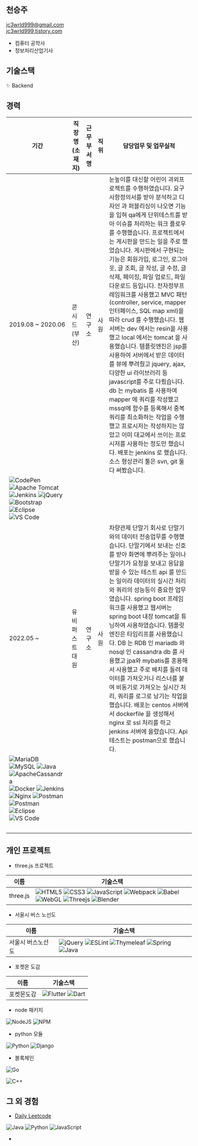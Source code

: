 ## 천승주

<!--
**jc3wrld999/jc3wrld999** is a ✨ _special_ ✨ repository because its `README.md` (this file) appears on your GitHub profile.

Here are some ideas to get you started:

- 🔭 I’m currently working on ...
- 🌱 I’m currently learning ...
- 👯 I’m looking to collaborate on ...
- 🤔 I’m looking for help with ...
- 💬 Ask me about ...
- 📫 How to reach me: ...
- 😄 Pronouns: ...
- ⚡ Fun fact: ...
-->

<a href="mailto:jc3wrld999@gmail.com">jc3wrld999@gmail.com</a> <br/>
[jc3wrld999.tistory.com](https://jc3wrld999.tistory.com/)


- 컴퓨터 공학사
- 정보처리산업기사

## 기술스택

✨ Backend

## 경력


| **기간** | **직장명(소재지)** | **근무부서명** | **직위** | **담당업무 및 업무실적** |
| --- | --- | --- | --- | --- |
| 2019.08 ~ 2020.06 | 콘시드(부산) | 연구소 | 사원 | 눈높이를 대신할 어린이 과외프로젝트를 수행하였습니다. 요구사항정의서를 받아 분석하고 디자인 과 퍼블리싱이 나오면 기능을 입혀 qa에게 단위테스트를 받아 이슈를 처리하는 워크 플로우를 수행했습니다. 프로젝트에서는 게시판을 만드는 일을 주로 했었습니다. 게시판에서 구현되는 기능은 회원가입, 로그인, 로그아웃, 글 조회, 글 작성, 글 수정, 글 삭제, 페이징, 파일 업로드, 파일 다운로드 등입니다. 전자정부프레임워크를 사용했고 MVC 패턴(controller, service, mapper 인터페이스, SQL map xml)을 따라 crud 를 수행했습니다. 웹서버는 dev 에서는 resin을 사용했고 local 에서는 tomcat 을 사용했습니다. 템플릿엔진은 jsp를 사용하여 서버에서 받은 데이터를 뷰에 뿌려줬고 jquery, ajax, 다양한 ui 라이브러리 등 javascript를 주로 다뤘습니다. db 는 mybatis 를 사용하여 mapper 에 쿼리를 작성했고 mssql에 함수를 등록해서 중복 쿼리를 최소화하는 작업을 수행했고 프로시저는 작성하지는 않았고 이미 대교에서 쓰이는 프로시저를 사용하는 정도만 했습니다. 배포는 jenkins 로 했습니다. 소스 형상관리 툴은 svn, git 둘 다 써봤습니다. |
| ![CodePen](https://img.shields.io/badge/Codepen-000000?style=flat-square&logo=codepen&logoColor=white) ![Apache Tomcat](https://img.shields.io/badge/apache%20tomcat-%23F8DC75.svg?style=flat-square&logo=apache-tomcat&logoColor=black) ![Jenkins](https://img.shields.io/badge/jenkins-%232C5263.svg?style=flat-square&logo=jenkins&logoColor=white) ![jQuery](https://img.shields.io/badge/jquery-%230769AD.svg?style=flat-square&logo=jquery&logoColor=white) ![Bootstrap](https://img.shields.io/badge/bootstrap-%23563D7C.svg?style=flat-square&logo=bootstrap&logoColor=white) ![Eclipse](https://img.shields.io/badge/Eclipse-FE7A16.svg?style=flat-square&logo=Eclipse&logoColor=white) ![VS Code](https://img.shields.io/badge/Visual%20Studio%20Code-0078d7.svg?style=flat-square&logo=visual-studio-code&logoColor=white) |  |  |  |  |
| 2022.05 ~ | 유비퍼스트대원 | 연구소 | 사원 | 차량관제 단말기 회사로 단말기와의 데이터 전송업무를 수행했습니다. 단말기에서 보내는 신호를 받아 화면에 뿌려주는 일이나 단말기가 요청을 보내고 응답을 받을 수 있는 테스트 api 를 만드는 일이라 데이터의 실시간 처리와 쿼리의 성능등이 중요한 업무였습니다. spring boot 프레임워크를 사용했고 웹서버는 spring boot 내장 tomcat을 튜닝하여 사용하였습니다. 템플릿엔진은 타임리프를 사용했습니다. DB 는 RDB 인 mariadb 와 nosql 인 cassandra db 를 사용했고 jpa와 mybatis를 혼용해서 사용했고 주로 배치를 돌려 데이터를 가져오거나 리스너를 붙여 비동기로 가져오는 실시간 처리, 쿼리를 로그로 남기는 작업을 했습니다. 배포는 centos 서버에서 dockerfile 을 생성해서 nginx 로 ssl 처리를 하고 jenkins 서버에 올렸습니다. Api 테스트는 postman으로 했습니다. |
| ![MariaDB](https://img.shields.io/badge/MariaDB-003545?style=flat-square&logo=mariadb&logoColor=white) ![MySQL](https://img.shields.io/badge/mysql-%2300f.svg?style=flat-square&logo=mysql&logoColor=white) ![Java](https://img.shields.io/badge/java-%23ED8B00.svg?style=flat-square&logo=java&logoColor=white) ![ApacheCassandra](https://img.shields.io/badge/cassandra-%231287B1.svg?style=flat-square&logo=apache-cassandra&logoColor=white) ![Docker](https://img.shields.io/badge/docker-%230db7ed.svg?style=flat-square&logo=docker&logoColor=white) ![Jenkins](https://img.shields.io/badge/jenkins-%232C5263.svg?style=flat-square&&logo=jenkins&logoColor=white) ![Nginx](https://img.shields.io/badge/nginx-%23009639.svg?style=flat-square&logo=nginx&logoColor=white) ![Postman](https://img.shields.io/badge/Postman-FF6C37?style=flat-square&logo=postman&logoColor=white) ![Postman](https://img.shields.io/badge/Postman-FF6C37?style=flat-square&logo=postman&logoColor=white) ![Eclipse](https://img.shields.io/badge/Eclipse-FE7A16.svg?style=flat-square&logo=Eclipse&logoColor=white) ![VS Code](https://img.shields.io/badge/Visual%20Studio%20Code-0078d7.svg?style=flat-square&logo=visual-studio-code&logoColor=white) |  |  |  |  |
|   |   |   |   |   |

## 개인 프로젝트

- three.js 프로젝트

| **이름** | **기술스택** |
| --- | --- |
| three.js | ![HTML5](https://img.shields.io/badge/html5-%23E34F26.svg?style=flat-square&logo=html5&logoColor=white) ![CSS3](https://img.shields.io/badge/css3-%231572B6.svg?style=flat-square&logo=css3&logoColor=white) ![JavaScript](https://img.shields.io/badge/javascript-%23323330.svg?style=flat-square&logo=javascript&logoColor=%23F7DF1E) ![Webpack](https://img.shields.io/badge/webpack-%238DD6F9.svg?style=flat-square&logo=webpack&logoColor=black) ![Babel](https://img.shields.io/badge/Babel-F9DC3e?style=flat-square&logo=babel&logoColor=black) ![WebGL](https://img.shields.io/badge/WebGL-990000?style=style=flat-squarelogo=webgl&logoColor=white&style=for-the-badge) ![Threejs](https://img.shields.io/badge/threejs-black?style=flat-square&logo=three.js&logoColor=white)  ![Blender](https://img.shields.io/badge/blender-%23F5792A.svg?style=flat-square&logo=blender&logoColor=white) |

- 서울시 버스 노선도

| **이름** | **기술스택** |
| --- | --- |
| 서울시 버스노선도 | ![jQuery](https://img.shields.io/badge/jquery-%230769AD.svg?style=flat-square&logo=jquery&logoColor=white) ![ESLint](https://img.shields.io/badge/ESLint-4B3263?style=flat-square&logo=eslint&logoColor=white) ![Thymeleaf](https://img.shields.io/badge/Thymeleaf-%23005C0F.svg?style=flat-square&logo=Thymeleaf&logoColor=white) ![Spring](https://img.shields.io/badge/spring-%236DB33F.svg?style=flat-square&logo=spring&logoColor=white) ![Java](https://img.shields.io/badge/java-%23ED8B00.svg?style=flat-square&logo=java&logoColor=white) |

- 포켓몬 도감

| 이름 | 기술스택 |
| --- | --- |
| 포켓몬도감 | ![Flutter](https://img.shields.io/badge/Flutter-%2302569B.svg?style=flat-square&logo=Flutter&logoColor=white) ![Dart](https://img.shields.io/badge/dart-%230175C2.svg?style=flat-square&logo=dart&logoColor=white) |

- node 패키지

![NodeJS](https://img.shields.io/badge/node.js-6DA55F?style=flat-square&logo=node.js&logoColor=white) ![NPM](https://img.shields.io/badge/NPM-%23000000.svg?style=flat-square&logo=npm&logoColor=white)

- python 모듈

![Python](https://img.shields.io/badge/python-3670A0?style=flat-square&logo=python&logoColor=ffdd54) ![Django](https://img.shields.io/badge/django-%23092E20.svg?style=flat-square&logo=django&logoColor=white)


<!-- ![Java](https://img.shields.io/badge/java-%23ED8B00.svg?style=flat-square&logo=java&logoColor=white)


![RxJS](https://img.shields.io/badge/rxjs-%23B7178C.svg?style=flat-square&logo=reactivex&logoColor=white)

![React](https://img.shields.io/badge/react-%2320232a.svg?style=flat-square&logo=react&logoColor=%2361DAFB)


![TypeScript](https://img.shields.io/badge/typescript-%23007ACC.svg?style=flat-square&logo=typescript&logoColor=white) -->

- 블록체인

![Go](https://img.shields.io/badge/go-%2300ADD8.svg?style=flat-square&logo=go&logoColor=white)

![C++](https://img.shields.io/badge/c++-%2300599C.svg?style=flat-square&logo=c%2B%2B&logoColor=white) 

## 그 외 경험

- [Daily Leetcode](https://github.com/jc3wrld999/LeetCode)

![Java](https://img.shields.io/badge/java-%23ED8B00.svg?style=flat-square&logo=java&logoColor=white) ![Python](https://img.shields.io/badge/python-3670A0?style=flat-square&logo=python&logoColor=ffdd54) ![JavaScript](https://img.shields.io/badge/javascript-%23323330.svg?style=flat-square&logo=javascript&logoColor=%23F7DF1E)

- 










